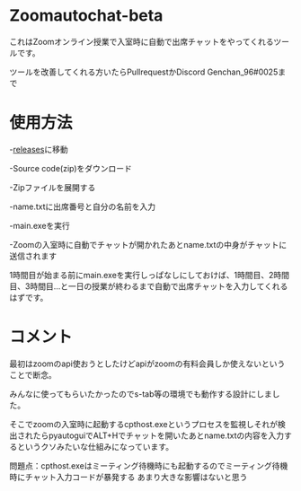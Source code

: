 # Zoomautochat-beta
これはZoomオンライン授業で入室時に自動で出席チャットをやってくれるツールです。

ツールを改善してくれる方いたらPullrequestかDiscord Genchan_96#0025まで

# 使用方法
-[releases](https://github.com/Genchan96/zoomautochat/releases/tag/beta)に移動

-Source code(zip)をダウンロード

-Zipファイルを展開する

-name.txtに出席番号と自分の名前を入力

-main.exeを実行

-Zoomの入室時に自動でチャットが開かれたあとname.txtの中身がチャットに送信されます

1時間目が始まる前にmain.exeを実行しっぱなしにしておけば、1時間目、2時間目、3時間目…と一日の授業が終わるまで自動で出席チャットを入力してくれるはずです。

# コメント

最初はzoomのapi使おうとしたけどapiがzoomの有料会員しか使えないということで断念。

みんなに使ってもらいたかったのでs-tab等の環境でも動作する設計にしました。

そこでzoomの入室時に起動するcpthost.exeというプロセスを監視しそれが検出されたらpyautoguiでALT+Hでチャットを開いたあとname.txtの内容を入力するというクソみたいな仕組みになっています。

問題点：cpthost.exeはミーティング待機時にも起動するのでミーティング待機時にチャット入力コードが暴発する
あまり大きな影響はないと思う

